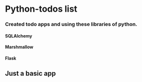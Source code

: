 # Python-todos list
### Created todo apps and using these libraries of python.
#### SQLAlchemy

#### Marshmallow

#### Flask

## Just a basic app



